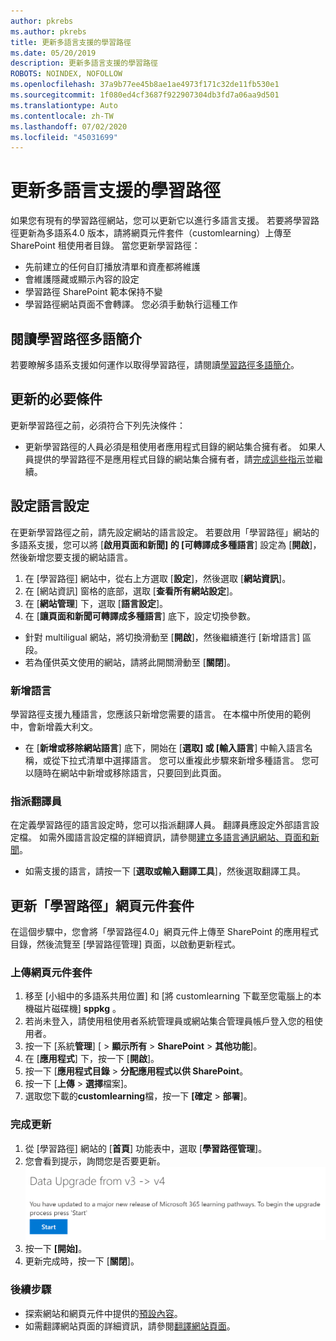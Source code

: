 ```yaml
---
author: pkrebs
ms.author: pkrebs
title: 更新多語言支援的學習路徑
ms.date: 05/20/2019
description: 更新多語言支援的學習路徑
ROBOTS: NOINDEX, NOFOLLOW
ms.openlocfilehash: 37a9b77ee45b8ae1ae4973f171c32de11fb530e1
ms.sourcegitcommit: 1f080ed4cf3687f922907304db3fd7a06aa9d501
ms.translationtype: Auto
ms.contentlocale: zh-TW
ms.lasthandoff: 07/02/2020
ms.locfileid: "45031699"
---
```

# <a name="update-learning-pathways-for-multilingual-support"></a>更新多語言支援的學習路徑
如果您有現有的學習路徑網站，您可以更新它以進行多語言支援。 若要將學習路徑更新為多語系4.0 版本，請將網頁元件套件（customlearning）上傳至 SharePoint 租使用者目錄。 當您更新學習路徑：  

- 先前建立的任何自訂播放清單和資產都將維護
- 會維護隱藏或顯示內容的設定
- 學習路徑 SharePoint 範本保持不變
- 學習路徑網站頁面不會轉譯。 您必須手動執行這種工作

## <a name="read-the-learning-pathways-multilingual-overview"></a>閱讀學習路徑多語簡介
若要瞭解多語系支援如何運作以取得學習路徑，請閱讀[學習路徑多語簡介](custom_overview_ml.md)。 

## <a name="prerequisites-to-update"></a>更新的必要條件
更新學習路徑之前，必須符合下列先決條件：
- 更新學習路徑的人員必須是租使用者應用程式目錄的網站集合擁有者。 如果人員提供的學習路徑不是應用程式目錄的網站集合擁有者，請[完成這些指示](addappadmin.md)並繼續。 

## <a name="set-language-settings"></a>設定語言設定 
在更新學習路徑之前，請先設定網站的語言設定。 若要啟用「學習路徑」網站的多語系支援，您可以將 [**啟用頁面和新聞] 的 [可轉譯成多種語言**] 設定為 [**開啟**]，然後新增您要支援的網站語言。
1.  在 [學習路徑] 網站中，從右上方選取 [**設定**]，然後選取 [**網站資訊**]。
2.  在 [網站資訊] 窗格的底部，選取 [**查看所有網站設定**]。
3.  在 [**網站管理**] 下，選取 [**語言設定**]。
4.  在 [**讓頁面和新聞可轉譯成多種語言**] 底下，設定切換參數。 
- 針對 multiligual 網站，將切換滑動至 [**開啟**]，然後繼續進行 [新增語言] 區段。 
- 若為僅供英文使用的網站，請將此開關滑動至 [**關閉**]。

### <a name="add-languages"></a>新增語言
學習路徑支援九種語言，您應該只新增您需要的語言。 在本檔中所使用的範例中，會新增義大利文。 
- 在 [**新增或移除網站語言**] 底下，開始在 [**選取] 或 [輸入語言**] 中輸入語言名稱，或從下拉式清單中選擇語言。 您可以重複此步驟來新增多種語言。 您可以隨時在網站中新增或移除語言，只要回到此頁面。
 
### <a name="assign-translators"></a>指派翻譯員
在定義學習路徑的語言設定時，您可以指派翻譯人員。 翻譯員應設定外部語言設定檔。 如需外國語言設定檔的詳細資訊，請參閱[建立多語言通訊網站、頁面和新聞](https://support.office.com/article/2bb7d610-5453-41c6-a0e8-6f40b3ed750c)。  
- 如需支援的語言，請按一下 [**選取或輸入翻譯工具**]，然後選取翻譯工具。 

## <a name="update-the-learning-pathways-web-part-package"></a>更新「學習路徑」網頁元件套件
在這個步驟中，您會將「學習路徑4.0」網頁元件上傳至 SharePoint 的應用程式目錄，然後流覽至 [學習路徑管理] 頁面，以啟動更新程式。

### <a name="upload-the-web-part-package"></a>上傳網頁元件套件
1.  移至 [小組中的多語系共用位置] 和 [將 customlearning 下載至您電腦上的本機磁片磁碟機] **sppkg** 。 
2.  若尚未登入，請使用租使用者系統管理員或網站集合管理員帳戶登入您的租使用者。 
3.  按一下 [系統**管理**] [  >  **顯示所有**  >  **SharePoint**  >  **其他功能**]。 
4.  在 [**應用程式**] 下，按一下 [**開啟**]。 
5.  按一下 [**應用程式目錄**  >  **分配應用程式以供 SharePoint**。 
6.  按一下 [**上傳**  >  **選擇**檔案]。 
7.  選取您下載的**customlearning**檔，按一下 **[確定**  >  **部署**]。 

### <a name="complete-the-update"></a>完成更新
1.  從 [學習路徑] 網站的 [**首頁**] 功能表中，選取 [**學習路徑管理**]。 
2.  您會看到提示，詢問您是否要更新。 
![custom_update_adminprompt_ml.png](media/custom_update_adminprompt_ml.png)
3.  按一下 **[開始]**。 
4. 更新完成時，按一下 [**關閉**]。 

### <a name="next-steps"></a>後續步驟
- 探索網站和網頁元件中提供的[預設內容](custom_exploresite.md)。
- 如需翻譯網站頁面的詳細資訊，請參閱[翻譯網站頁面](custom_translate_page_ml.md)。 

